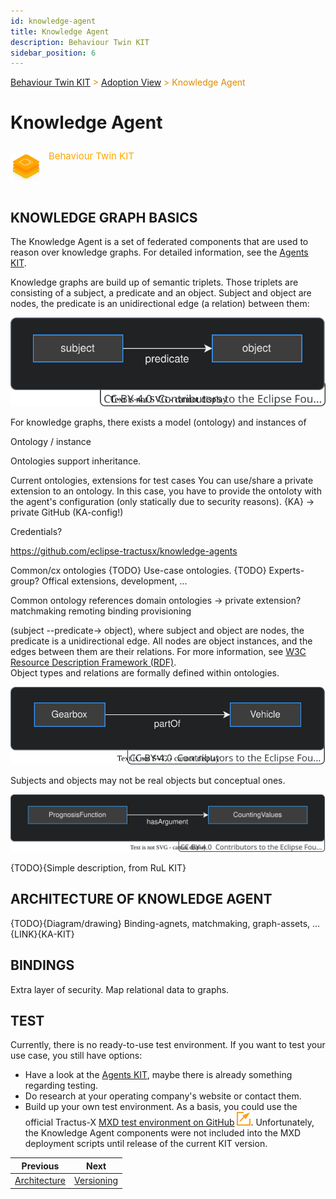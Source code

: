 ```yaml
---
id: knowledge-agent
title: Knowledge Agent
description: Behaviour Twin KIT
sidebar_position: 6
---
```


<!-- DEACTIVATED FOR DOCUSAURUS FROM HERE -->

<span style="font-size:14px;color:rgb(222,140,0);">[Behaviour Twin KIT](../overview.md) > [Adoption View](./overview.md) > Knowledge Agent</span>

# Knowledge Agent

<!-- DEACTIVATED FOR DOCUSAURUS TO HERE -->

<!-- VARIANT FOR DOCUSAURUS FROM HERE

<div style={{display:'block'}}>
  <div style={{display:'inline-block', verticalAlign:'top'}}>

![Behaviour Twin KIT banner](../../../../static/img/kit-icons/behaviour-twin-kit-icon-mini.png)

  </div>
  <div style={{display:'inline-block', fontSize:17, color:'rgb(255,166,1)', marginLeft:7, verticalAlign:'top', paddingTop:6}}>
Behaviour Twin KIT
  </div>
</div>

VARIANT FOR DOCUSAURUS TO HERE -->

<!-- DEACTIVATED FOR DOCUSAURUS FROM HERE -->

<div style="display:block;">
  <div style="display:inline-block;vertical-align:top;">

![Behaviour Twin KIT banner](../../../../static/img/kit-icons/behaviour-twin-kit-icon-mini.png)

  </div>
  <div style="display:inline-block;font-size:15px;color:rgb(255,166,1);margin-left:7px;vertical-align:top;padding-top:8px;">
Behaviour Twin KIT
  </div>
</div>

<!-- DEACTIVATED FOR DOCUSAURUS TO HERE -->

<!-- END OF HEADER -->

## KNOWLEDGE GRAPH BASICS

The Knowledge Agent is a set of federated components that are used to reason over knowledge graphs.
For detailed information, see the [Agents KIT](../../knowledge-agents/adoption-view/intro.md).

Knowledge graphs are build up of semantic triplets.
Those triplets are consisting of a subject, a predicate and an object. Subject and object
are nodes, the predicate is an unidirectional edge (a relation) between them:

![triplet](assets/triplet.drawio.svg)

For knowledge graphs, there exists a model (ontology) and instances of 



Ontology / instance

Ontologies support inheritance.


Current ontologies, extensions for test cases
You can use/share a private extension to an ontology. In this case, you have to provide the ontoloty with the agent's configuration (only statically due to security reasons). {KA} -> private GitHub (KA-config!)

Credentials?

https://github.com/eclipse-tractusx/knowledge-agents

Common/cx ontologies {TODO}
Use-case ontologies. {TODO}
Experts-group? Offical extensions, development, ...

Common ontology references domain ontologies -> private extension?
matchmaking remoting binding provisioning
















 (subject --predicate-> object),
where subject and object are nodes, the predicate is a unidirectional edge.
All nodes are object instances, and the edges between them are their relations.
For more information, see [W3C Resource Description Framework (RDF)](https://www.w3.org/RDF/).  
Object types and relations are formally defined within ontologies.

![triplet-example-partof](assets/triplet-example-partof.drawio.svg)

Subjects and objects may not be real objects but conceptual ones.

![triplet-example-hasargument](assets/triplet-example-hasargument.drawio.svg)



{TODO}{Simple description, from RuL KIT}

## ARCHITECTURE OF KNOWLEDGE AGENT

{TODO}{Diagram/drawing} Binding-agnets, matchmaking, graph-assets, ...
{LINK}{KA-KIT}

## BINDINGS

Extra layer of security. Map relational data to graphs.

## TEST

Currently, there is no ready-to-use test environment. If you want to test your use case,
you still have options:

- Have a look at the [Agents KIT](../../knowledge-agents/adoption-view/intro.md),
  maybe there is already something regarding testing.
- Do research at your operating company's website or contact them.
- Build up your own test environment. As a basis, you could use the official Tractus-X
  [MXD test environment on GitHub](https://github.com/eclipse-tractusx/tutorial-resources)
  ![external link](../assets/external-link.svg).
  Unfortunately, the Knowledge Agent components were not included into the MXD deployment
  scripts until release of the current KIT version.

<!-- START OF FOOTER -->

<!-- DEACTIVATED FOR DOCUSAURUS FROM HERE -->

| Previous | Next |
| -------- | ---- |
| [Architecture](./architecture.md) | [Versioning](./versioning.md) |

<!-- DEACTIVATED FOR DOCUSAURUS TO HERE -->
